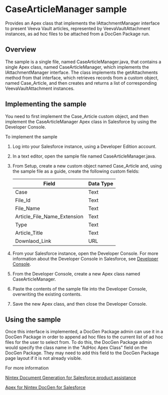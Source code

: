 CaseArticleManager sample
=========================

Provides an Apex class that implements the IAttachmentManager interface to present Veeva Vault articles, represented by VeevaVaultAttachment instances, as ad hoc files to be attached from a DocGen Package run.

Overview
--------

The sample is a single file, named CaseArticleManager.java, that contains a single Apex class, named CaseArticleManager, which implements the IAttachmentManager interface. The class implements the getAttachments method from that interface, which retrieves records from a custom object, named Case_Article, and then creates and returns a list of corresponding VeevaVaultAttachment instances.

Implementing the sample
-----------------------

You need to first implement the Case_Article custom object, and then implement the CaseArticleManager Apex class in Salesforce by using the Developer Console.

To implement the sample

1. Log into your Salesforce instance, using a Developer Edition account.
1. In a text editor, open the sample file named CaseArticleManager.java.
1. From Setup, create a new custom object named Case_Article and, using the sample file as a guide, create the following custom fields:

   Field | Data Type
   --- | ---
   Case | Text
   File_Id | Text
   File_Name | Text
   Article\_File\_Name_Extension | Text
   Type | Text
   Article_Title | Text
   Downlaod_Link | URL

1. From your Salesforce instance, open the Developer Console.     For more information about the Developer Console in Salesforce, see [Developer Console](https://developer.salesforce.com/page/Developer_Console).
1. From the Developer Console, create a new Apex class named CaseArticleManager.
1. Paste the contents of the sample file into the Developer Console, overwriting the existing contents.
1. Save the new Apex class, and then close the Developer Console.

Using the sample
----------------

Once this interface is implemented, a DocGen Package admin can use it in a DocGen Package in order to append ad hoc files to the current list of ad hoc files for the user to select from. To do this, the DocGen Package admin would specify the class name in the "AdHoc Apex Class" field on the DocGen Package. They may need to add this field to the DocGen Package page layout if it is not already visible.

For more information

[Nintex Document Generation for Salesforce product assistance](https://help.nintex.com/en-US/docgen/docgen-portal.htm)

[Apex for Nintex DocGen for Salesforce](https://help.nintex.com/en-us/docgen/docservices/Default.htm#cshid=9032)